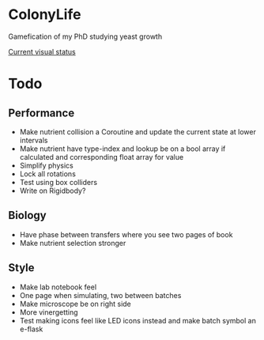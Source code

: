 # ColonyLife
Gamefication of my PhD studying yeast growth

[Current visual status](http://pic.twitter.com/aq0ONaFeCX)

# Todo

## Performance

* Make nutrient collision a Coroutine and update the current state at lower intervals
 * Make nutrient have type-index and lookup be on a bool array if calculated and corresponding float array for value
* Simplify physics
 * Lock all rotations
 * Test using box colliders
 * Write on Rigidbody?

## Biology

* Have phase between transfers where you see two pages of book
* Make nutrient selection stronger

## Style

* Make lab notebook feel
 * One page when simulating, two between batches 
* Make microscope be on right side
 * More vinergetting
* Test making icons feel like LED icons instead and make batch symbol an e-flask
